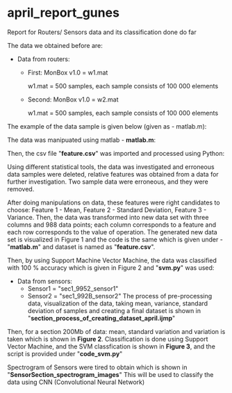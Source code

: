 # april_report_gunes
Report for Routers/ Sensors data and its classification done do far

The data we obtained before are:
* Data from routers:
  * First: MonBox v1.0 = w1.mat
  
    w1.mat = 500 samples, each sample consists of 100 000 elements

  * Second: MonBox v1.0 = w2.mat

    w1.mat = 500 samples, each sample consists of 100 000 elements

The example of the data sample is given below (given as - matlab.m):

The data was manipuated using matlab - **matlab.m**:


Then, the csv file "**feature.csv**" was imported and processed using Python:

Using different statistical tools, the data was investigated and erroneous data samples were deleted, relative features was obtained from a data for further investigation. Two sample data were erroneous, and they were removed.

After doing manipulations on data, these features were right candidates to choose: Feature 1 - Mean, Feature 2 - Standard Deviation, Feature 3 - Variance. Then, the data was transformed into new data set with three columns and 988 data points; each column corresponds to a feature and each row corresponds to the value of operation. The generated new data set is visualized in Figure 1 and the code is the same which is given under - "**matlab.m**" and dataset is named as "**feature.csv**".

Then, by using Support Machine Vector Machine, the data was classified with 100 % accuracy which is given in Figure 2 and "**svm.py**" was used:

* Data from sensors:
  * Sensor1 = "sec1_9952_sensor1"
  * Sensor2 = "sec1_992B_sensor2" 
The process of pre-processing data, visualization of the data, taking mean, variance, standard deviation of samples and creating a final dataset is shown in "**section_process_of_creating_dataset_april.ijmp**"

Then, for a section 200Mb of data: mean, standard variation and variation is taken which is shown in **Figure 2**. Classification is done using Support Vector Machine, and the SVM classfication is shown in **Figure 3**, and the script is provided under "**code_svm.py**"

Spectrogram of Sensors were tired to obtain which is shown in "**SensorSection_spectrogram_images**"
This will be used to classify the data using CNN (Convolutional Neural Network)
